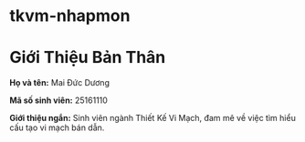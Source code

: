 # tkvm-nhapmon
<!DOCTYPE html>
<html lang="vi">
<head>
    <meta charset="UTF-8">
    <h1>Giới Thiệu Bản Thân</h1>
    <p><strong>Họ và tên:</strong> Mai Đức Dương</p>
    <p><strong>Mã số sinh viên:</strong> 25161110</p>
    <p><strong>Giới thiệu ngắn:</strong> Sinh viên ngành Thiết Kế Vi Mạch, đam mê về việc tìm hiểu cấu tạo vi mạch bán dẫn.</p>
</body>
</html>
